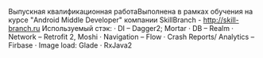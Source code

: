 Выпускная квалификационная работаВыполнена в рамках обучения на курсе "Android Middle Developer" компании SkillBranch - http://skill-branch.ru
Используемый стэк:
·  DI – Dagger2; Mortar
·  DB – Realm
·  Network – Retrofit 2, Moshi
·  Navigation – Flow
·  Crash Reports/ Analytics – Firbase
·  Image load: Glade
·  RxJava2


